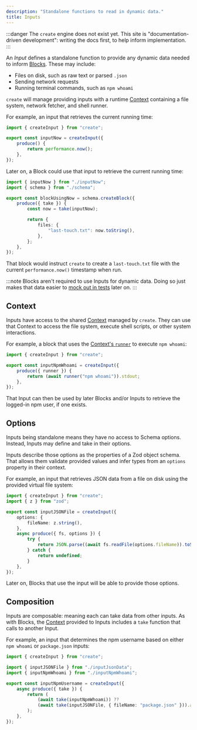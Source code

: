 ```yaml
---
description: "Standalone functions to read in dynamic data."
title: Inputs
---
```


:::danger
The `create` engine does not exist yet.
This site is "documentation-driven development": writing the docs first, to help inform implementation.
:::

An _Input_ defines a standalone function to provide any dynamic data needed to inform [Blocks](./blocks).
These may include:

- Files on disk, such as raw text or parsed `.json`
- Sending network requests
- Running terminal commands, such as `npm whoami`

`create` will manage providing inputs with a runtime [Context](../runtime/contexts) containing a file system, network fetcher, and shell runner.

For example, an input that retrieves the current running time:

```ts
import { createInput } from "create";

export const inputNow = createInput({
	produce() {
		return performance.now();
	},
});
```

Later on, a Block could use that input to retrieve the current running time:

```ts
import { inputNow } from "./inputNow";
import { schema } from "./schema";

export const blockUsingNow = schema.createBlock({
	produce({ take }) {
		const now = take(inputNow);

		return {
			files: {
				"last-touch.txt": now.toString(),
			},
		};
	},
});
```

That block would instruct `create` to create a `last-touch.txt` file with the current `performance.now()` timestamp when run.

:::note
Blocks aren't required to use Inputs for dynamic data.
Doing so just makes that data easier to [mock out in tests](../testing/inputs) later on.
:::

## Context

Inputs have access to the shared [Context](../runtime/contexts) managed by `create`.
They can use that Context to access the file system, execute shell scripts, or other system interactions.

For example, a block that uses the [Context's `runner`](../runtime/context#runner) to execute `npm whoami`:

```ts
import { createInput } from "create";

export const inputNpmWhoami = createInput({
	produce({ runner }) {
		return (await runner("npm whoami")).stdout;
	},
});
```

That Input can then be used by later Blocks and/or Inputs to retrieve the logged-in npm user, if one exists.

## Options

Inputs being standalone means they have no access to Schema options.
Instead, Inputs may define and take in their options.

Inputs describe those options as the properties of a Zod object schema.
That allows them validate provided values and infer types from an `options` property in their context.

For example, an input that retrieves JSON data from a file on disk using the provided virtual file system:

```ts
import { createInput } from "create";
import { z } from "zod";

export const inputJSONFile = createInput({
	options: {
		fileName: z.string(),
	},
	async produce({ fs, options }) {
		try {
			return JSON.parse((await fs.readFile(options.fileName)).toString());
		} catch {
			return undefined;
		}
	},
});
```

Later on, Blocks that use the input will be able to provide those options.

## Composition

Inputs are composable: meaning each can take data from other inputs.
As with Blocks, the [Context](../runtime/contexts) provided to Inputs includes a `take` function that calls to another Input.

For example, an input that determines the npm username based on either `npm whoami` or `package.json` inputs:

```ts
import { createInput } from "create";

import { inputJSONFile } from "./inputJsonData";
import { inputNpmWhoami } from "./inputNpmWhoami";

export const inputNpmUsername = createInput({
	async produce({ take }) {
		return (
			(await take(inputNpmWhoami)) ??
			(await take(inputJSONFile, { fileName: "package.json" })).author
		);
	},
});
```
